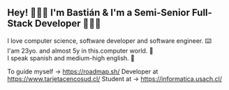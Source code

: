 ## Hey! 🙋🏻‍♂️ I'm Bastián & I'm a Semi-Senior Full-Stack Developer 👨🏻‍💻 

I love computer science, software developer and software engineer. ⌨️      
I'am 23yo. and almost 5y in this.computer world. 💾                           
I speak spanish and medium-high english. 💬           

To guide myself → https://roadmap.sh/ 
Developer at https://www.tarjetacencosud.cl/
Student at → https://informatica.usach.cl/                            


